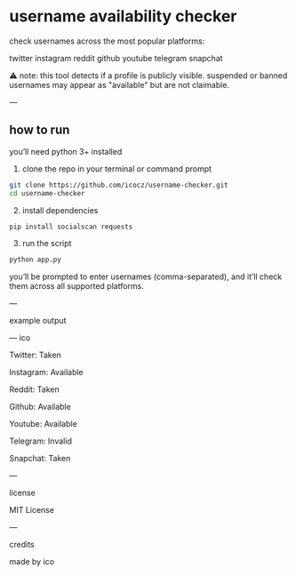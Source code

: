 # username availability checker

check usernames across the most popular platforms:

twitter
instagram
reddit
github
youtube
telegram
snapchat


⚠️ note: this tool detects if a profile is publicly visible.
suspended or banned usernames may appear as "available" but are not claimable.

—

## how to run

you’ll need python 3+ installed

1. clone the repo in your terminal or command prompt
```bash
git clone https://github.com/icocz/username-checker.git
cd username-checker
```
2. install dependencies
```bash
pip install socialscan requests
```
3. run the script
```bash
python app.py
```

you’ll be prompted to enter usernames (comma-separated), and it’ll check them across all supported platforms.

—

example output

— ico

  Twitter: Taken
  
  Instagram: Available
  
  Reddit: Taken
  
  Github: Available
  
  Youtube: Available

  Telegram: Invalid

  Snapchat: Taken

—

license

MIT License

—

credits

made by ico
